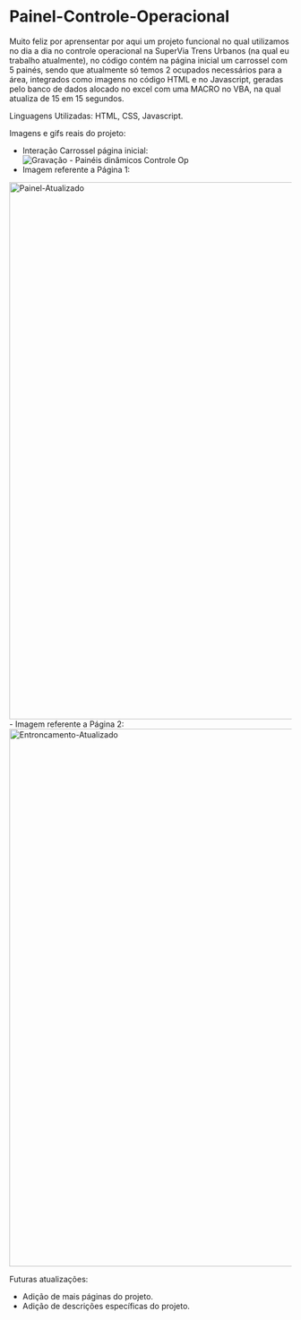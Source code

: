 # Painel-Controle-Operacional

Muito feliz por aprensentar por aqui um projeto funcional no qual utilizamos no dia a dia no controle operacional na SuperVia Trens Urbanos (na qual eu trabalho atualmente), no código contém na página inicial um carrossel com 5 painés, sendo que atualmente só temos 2 ocupados necessários para a área, integrados como imagens no código HTML e no Javascript, geradas pelo banco de dados alocado no excel com uma MACRO no VBA, na qual atualiza de 15 em 15 segundos.

Linguagens Utilizadas: HTML, CSS, Javascript.

Imagens e gifs reais do projeto:
- Interação Carrossel página inicial:
![Gravação - Painéis  dinâmicos Controle Op](https://github.com/user-attachments/assets/6a9e0eb5-52ac-42ba-ae02-12a33b9ca9eb)
- Imagem referente a Página 1:
<img width="959" alt="Painel-Atualizado" src="https://github.com/user-attachments/assets/ec74e757-6d0a-49f9-8908-fafd296ad270">
- Imagem referente a Página 2:
<img width="960" alt="Entroncamento-Atualizado" src="https://github.com/user-attachments/assets/a4cd3690-35e3-499f-9024-7cc90fd79936">

Futuras atualizações:
- Adição de mais páginas do projeto.
- Adição de descrições específicas do projeto.
